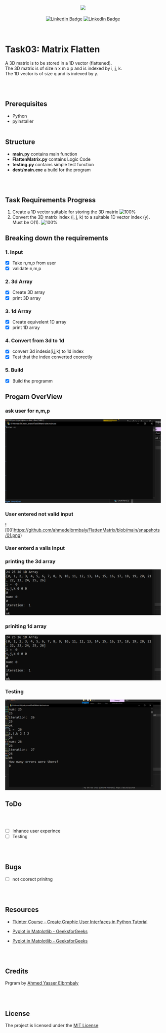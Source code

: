 <div id="header" align="center">
  <img src="https://i.stack.imgur.com/70IaS.gif" width="200"/>
</div>

<br>
<div id="badges" align="center">
 <a href="#">
    <img src="https://img.shields.io/badge/python-version?style=for-the-badge&logo=python&logoColor=white" alt="LinkedIn Badge"/>
  </a>
  <a href="https://www.linkedin.com/in/ahmed-yasser-elbrmbaly/">
    <img src="https://img.shields.io/badge/LinkedIn-blue?style=for-the-badge&logo=linkedin&logoColor=white" alt="LinkedIn Badge"/>
  </a>
  
</div>
<br><br>

# Task03: Matrix Flatten

A 3D matrix is to be stored in a 1D vector (flattened). \
The 3D matrix is of size n x m x p and is indexed by i, j, k. \
The 1D vector is of size q and is indexed by y.

<br><br>

## Prerequisites

* Python
* pyinstaller
<br><br>

## Structure

* **main.py** contains main function
* **FlattenMatrix.py** contains Logic Code
* **testing.py** contains simple test function
* **dest/main.exe** a build for the program

<br><br>

## Task Requirements Progress

1. Create a 1D vector suitable for storing the 3D matrix
![100%](https://progress-bar.dev/100/)
2. Convert the 3D matrix index (i, j, k) to a suitable 1D vector index (y). Must be O(1).
![100%](https://progress-bar.dev/100/)

## Breaking down the requirements

### 1. Input

* [x] Take n,m,p from user
* [x] validate n,m,p

### 2. 3d Array

* [x] Create 3D array
* [x] print 3D array

### 3. 1d Array

* [x] Create equivelent 1D array
* [x] print 1D array

### 4. Convert from 3d to 1d

* [x] converr 3d indesis(i,j,k) to 1d index
* [x] Test that the index converted coorectly

### 5. Build

* [x] Build the programm

## Progam OverView

### ask user for n,m,p

![00](https://github.com/ahmedelbrmbaly/FlattenMatrix/blob/main/snapshots/0.png)

### User entered not valid input

![00]<https://github.com/ahmedelbrmbaly/FlattenMatrix/blob/main/snapshots/01.png>)

### User enterd a valis input

### printing the 3d array

![00](https://github.com/ahmedelbrmbaly/FlattenMatrix/blob/main/snapshots/03.png)

### priniting 1d array

![00](https://github.com/ahmedelbrmbaly/FlattenMatrix/blob/main/snapshots/03.png)

### Testing

![00](https://github.com/ahmedelbrmbaly/FlattenMatrix/blob/main/snapshots/04.png)

## ToDo

<br><br>

* [ ] Inhance user experince
* [ ] Testing

<br><br>

## Bugs

* [ ] not coorect prinitng

<br><br>

## Resources

* [Tkinter Course - Create Graphic User Interfaces in Python Tutorial](https://youtu.be/YXPyB4XeYLA)

* [Pyplot in Matplotlib - GeeksforGeeks](https://www.geeksforgeeks.org/plot-mathematical-expressions-in-python-using-matplotlib/)

* [Pyplot in Matplotlib - GeeksforGeeks](https://www.geeksforgeeks.org/matplotlib-tutorial/#:~:text=the%20next%20section.-,Pyplot,plotting%20area%20in%20a%20figure.)

<br><br>

## Credits

Prgram by [Ahmed Yasser Elbrmbaly](https://www.linkedin.com/in/ahmed-yasser-elbrmbaly/)

<br><br>

## License

The project is licensed under the [MIT License](https://en.wikipedia.org/wiki/MIT_License)
